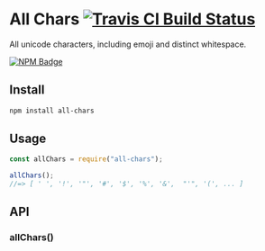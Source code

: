 # All Chars [![Travis CI Build Status](https://img.shields.io/travis/com/Richienb/all-chars/master.svg?style=for-the-badge)](https://travis-ci.com/Richienb/all-chars)

All unicode characters, including emoji and distinct whitespace.

[![NPM Badge](https://nodei.co/npm/all-chars.png)](https://npmjs.com/package/all-chars)

## Install

```sh
npm install all-chars
```

## Usage

```js
const allChars = require("all-chars");

allChars();
//=> [ ' ', '!', '"', '#', '$', '%', '&',  "'", '(', ... ]
```

## API

### allChars()
